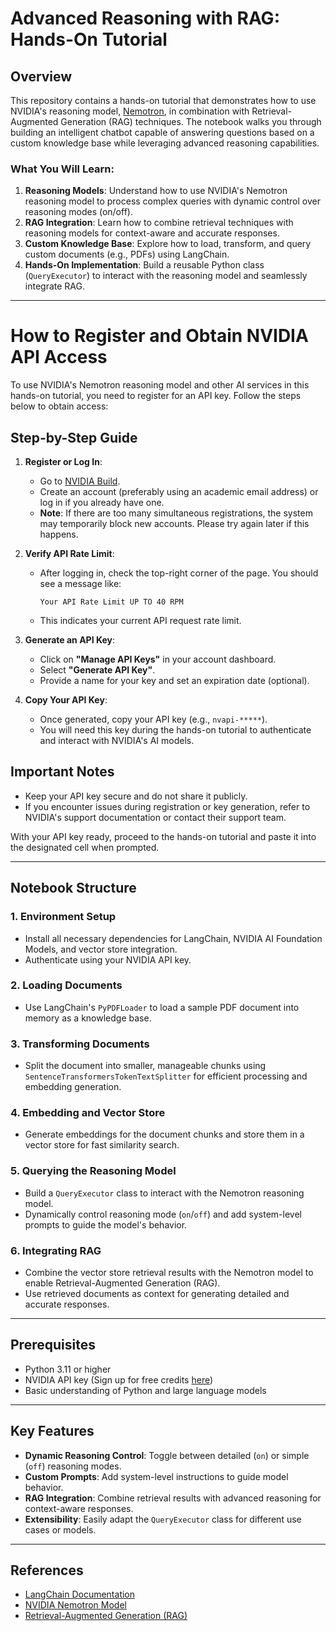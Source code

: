 # **Advanced Reasoning with RAG: Hands-On Tutorial**

## Overview
This repository contains a hands-on tutorial that demonstrates how to use NVIDIA's reasoning model, [Nemotron](https://build.nvidia.com/nvidia/llama-3_1-nemotron-nano-8b-v1), in combination with Retrieval-Augmented Generation (RAG) techniques. The notebook walks you through building an intelligent chatbot capable of answering questions based on a custom knowledge base while leveraging advanced reasoning capabilities.

### What You Will Learn:
1. **Reasoning Models**: Understand how to use NVIDIA's Nemotron reasoning model to process complex queries with dynamic control over reasoning modes (on/off).
2. **RAG Integration**: Learn how to combine retrieval techniques with reasoning models for context-aware and accurate responses.
3. **Custom Knowledge Base**: Explore how to load, transform, and query custom documents (e.g., PDFs) using LangChain.
4. **Hands-On Implementation**: Build a reusable Python class (`QueryExecutor`) to interact with the reasoning model and seamlessly integrate RAG.


---

# **How to Register and Obtain NVIDIA API Access**

To use NVIDIA's Nemotron reasoning model and other AI services in this hands-on tutorial, you need to register for an API key. Follow the steps below to obtain access:



## **Step-by-Step Guide**

1. **Register or Log In**:
   - Go to [NVIDIA Build](https://build.nvidia.com).
   - Create an account (preferably using an academic email address) or log in if you already have one.
   - **Note**: If there are too many simultaneous registrations, the system may temporarily block new accounts. Please try again later if this happens.

2. **Verify API Rate Limit**:
   - After logging in, check the top-right corner of the page. You should see a message like:
     ```
     Your API Rate Limit UP TO 40 RPM
     ```
   - This indicates your current API request rate limit.

3. **Generate an API Key**:
   - Click on **"Manage API Keys"** in your account dashboard.
   - Select **"Generate API Key"**.
   - Provide a name for your key and set an expiration date (optional).

4. **Copy Your API Key**:
   - Once generated, copy your API key (e.g., `nvapi-*****`).
   - You will need this key during the hands-on tutorial to authenticate and interact with NVIDIA's AI models.

## **Important Notes**
- Keep your API key secure and do not share it publicly.
- If you encounter issues during registration or key generation, refer to NVIDIA's support documentation or contact their support team.

With your API key ready, proceed to the hands-on tutorial and paste it into the designated cell when prompted.


---

## Notebook Structure

### 1. **Environment Setup**
   - Install all necessary dependencies for LangChain, NVIDIA AI Foundation Models, and vector store integration.
   - Authenticate using your NVIDIA API key.

### 2. **Loading Documents**
   - Use LangChain's `PyPDFLoader` to load a sample PDF document into memory as a knowledge base.

### 3. **Transforming Documents**
   - Split the document into smaller, manageable chunks using `SentenceTransformersTokenTextSplitter` for efficient processing and embedding generation.

### 4. **Embedding and Vector Store**
   - Generate embeddings for the document chunks and store them in a vector store for fast similarity search.

### 5. **Querying the Reasoning Model**
   - Build a `QueryExecutor` class to interact with the Nemotron reasoning model.
   - Dynamically control reasoning mode (`on`/`off`) and add system-level prompts to guide the model's behavior.

### 6. **Integrating RAG**
   - Combine the vector store retrieval results with the Nemotron model to enable Retrieval-Augmented Generation (RAG).
   - Use retrieved documents as context for generating detailed and accurate responses.

---

## Prerequisites
- Python 3.11 or higher
- NVIDIA API key (Sign up for free credits [here](https://catalog.ngc.nvidia.com/))
- Basic understanding of Python and large language models

---
## Key Features

- **Dynamic Reasoning Control**: Toggle between detailed (`on`) or simple (`off`) reasoning modes.
- **Custom Prompts**: Add system-level instructions to guide model behavior.
- **RAG Integration**: Combine retrieval results with advanced reasoning for context-aware responses.
- **Extensibility**: Easily adapt the `QueryExecutor` class for different use cases or models.

---

## References

- [LangChain Documentation](https://python.langchain.com/docs/)
- [NVIDIA Nemotron Model](https://build.nvidia.com/nvidia/llama-3_1-nemotron-nano-8b-v1)
- [Retrieval-Augmented Generation (RAG)](https://python.langchain.com/docs/modules/data_connection/)
